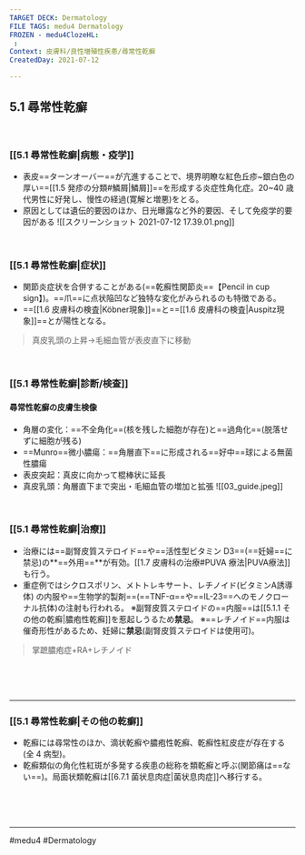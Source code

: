 ```yaml
---
TARGET DECK: Dermatology
FILE TAGS: medu4 Dermatology
FROZEN - medu4ClozeHL:
 : 
Context: 皮膚科/良性増殖性疾患/尋常性乾癬
CreatedDay: 2021-07-12

---
```


## 5.1 尋常性乾癬

<br>

### [[5.1 尋常性乾癬|病態・疫学]]
* 表皮==ターンオーバー==が亢進することで、境界明瞭な紅色丘疹~銀白色の厚い==[[1.5 発疹の分類#鱗屑|鱗屑]]==を形成する炎症性角化症。20~40 歳代男性に好発し、慢性の経過(寛解と増悪)をとる。
* 原因としては遺伝的要因のほか、日光曝露など外的要因、そして免疫学的要因がある
![[スクリーンショット 2021-07-12 17.39.01.png]]
<!--ID: 1626163350060-->


<br>

### [[5.1 尋常性乾癬|症状]]
 * 関節炎症状を合併することがある(==乾癬性関節炎==【Pencil in cup sign】)。==爪==に点状陥凹など独特な変化がみられるのも特徴である。
 * ==[[1.6 皮膚科の検査|Köbner現象]]==と==[[1.6 皮膚科の検査|Auspitz現象]]==とが陽性となる。
>真皮乳頭の上昇→毛細血管が表皮直下に移動
<!--ID: 1626163350067-->



<br>

### [[5.1 尋常性乾癬|診断/検査]]
#### 尋常性乾癬の皮膚生検像
* 角層の変化：==不全角化==(核を残した細胞が存在)と==過角化==(脱落せずに細胞が残る)
* ==Munro==微小膿瘍：==角層直下==に形成される==好中==球による無菌性膿瘍
* 表皮突起：真皮に向かって棍棒状に延長
* 真皮乳頭：角層直下まで突出・毛細血管の増加と拡張
![[03_guide.jpeg]]
<!--ID: 1626163350075-->


<br>

### [[5.1 尋常性乾癬|治療]]
* 治療には==副腎皮質ステロイド==や==活性型ビタミン D3==(==妊婦==に禁忌)の**==外用==**が有効。[[1.7 皮膚科の治療#PUVA 療法|PUVA療法]]も行う。
* 重症例ではシクロスポリン、メトトレキサート、レチノイド(ビタミンA誘導体) の内服や==生物学的製剤==(==TNF-α==や==IL-23==へのモノクローナル抗体)の注射も行われる。
※副腎皮質ステロイドの==内服==は[[5.1.1 その他の乾癬|膿疱性乾癬]]を惹起しうるため**禁忌**。 
※==レチノイド==内服は催奇形性があるため、妊婦に**禁忌**(副腎皮質ステロイドは使用可)。
>掌蹠膿疱症+RA+レチノイド
<!--ID: 1626163350081-->


<br><br><br>

---

### [[5.1 尋常性乾癬|その他の乾癬]]
* 乾癬には尋常性のほか、滴状乾癬や膿疱性乾癬、乾癬性紅皮症が存在する(全 4 病型)。
* 乾癬類似の角化性紅斑が多発する疾患の総称を類乾癬と呼ぶ(関節痛は==ない==)。局面状類乾癬は[[6.7.1 菌状息肉症|菌状息肉症]]へ移行する。
<!--ID: 1626163350087-->


<br><br><br>

---
#medu4 #Dermatology  

